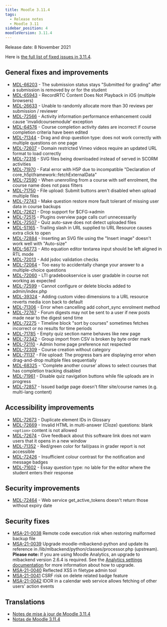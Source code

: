 ```yaml
---
title: Moodle 3.11.4
tags:
  - Release notes
  - Moodle 3.11
sidebar_position: 4
moodleVersion: 3.11.4
---
```

Release date: 8 November 2021

Here is [the full list of fixed issues in 3.11.4](https://tracker.moodle.org/secure/IssueNavigator!executeAdvanced.jspa?jqlQuery=project+%3D+mdl+AND+resolution+%3D+fixed+AND+fixVersion+in+%28%223.11.4%22%29+ORDER+BY+priority+DESC&runQuery=true&clear=true).

## General fixes and improvements

- [MDL-66203](https://tracker.moodle.org/browse/MDL-66203) - The submission status stays "Submitted for grading" after a submission is removed by or for the student
- [MDL-65943](https://tracker.moodle.org/browse/MDL-65943) - RecordRTC Content Does Not Playback in iOS (multiple browsers)
- [MDL-26633](https://tracker.moodle.org/browse/MDL-26633) - Unable to randomly allocate more than 30 reviews per submission / reviewer
- [MDL-72566](https://tracker.moodle.org/browse/MDL-72566) - Activity information performance enhancement could cause 'invalidcoursemodule' exception
- [MDL-64576](https://tracker.moodle.org/browse/MDL-64576) - Course completion activity dates are incorrect if course completion criteria have been edited
- [MDL-71344](https://tracker.moodle.org/browse/MDL-71344) - Drag and drop question type: does not work correctly with multiple questions on one page
- [MDL-72607](https://tracker.moodle.org/browse/MDL-72607) - Domain restricted Vimeo videos require an updated URL format to load correctly
- [MDL-72316](https://tracker.moodle.org/browse/MDL-72316) - SVG files being downloaded instead of served in SCORM activities
- [MDL-71970](https://tracker.moodle.org/browse/MDL-71970) - Fatal error with H5P due to incompatible "Declaration of core_h5p\framework::fetchExternalData"
- [MDL-72590](https://tracker.moodle.org/browse/MDL-72590) - When unenrolling from a course with self enrolment, the course name does not pass filters
- [MDL-71750](https://tracker.moodle.org/browse/MDL-71750) - File upload: Submit buttons aren't disabled when upload multiple files
- [MDL-72743](https://tracker.moodle.org/browse/MDL-72743) - Make question restore more fault tolerant of missing user data in course backups
- [MDL-72621](https://tracker.moodle.org/browse/MDL-72621) - Drop support for $CFG->admin
- [MDL-72515](https://tracker.moodle.org/browse/MDL-72515) - Plugins overview page calls curl unnecessarily
- [MDL-72507](https://tracker.moodle.org/browse/MDL-72507) - Quiz auto-save does not detect uploaded files
- [MDL-51165](https://tracker.moodle.org/browse/MDL-51165) - Trailing slash in URL supplied to URL Resource causes extra click to open
- [MDL-72884](https://tracker.moodle.org/browse/MDL-72884) - Inserting an SVG file using the "Insert image" doesn't work well with "Auto-size"
- [MDL-56773](https://tracker.moodle.org/browse/MDL-56773) - Atto equation editor textarea input should be left aligned in RTL mode
- [MDL-72013](https://tracker.moodle.org/browse/MDL-72013) - Add jsdoc validation checks
- [MDL-72064](https://tracker.moodle.org/browse/MDL-72064) - Too easy to accidentally change your answer to a multiple-choice questions
- [MDL-72060](https://tracker.moodle.org/browse/MDL-72060) - LTI gradebookservice is user gradable in course not working as expected
- [MDL-72599](https://tracker.moodle.org/browse/MDL-72599) - Cannot configure or delete blocks added to admin/index.php
- [MDL-39324](https://tracker.moodle.org/browse/MDL-39324) - Adding custom video dimensions to a URL resource reverts media icon back to default
- [MDL-71306](https://tracker.moodle.org/browse/MDL-71306) - Error when cancelling add cohort_sync enrolment method
- [MDL-72767](https://tracker.moodle.org/browse/MDL-72767) - Forum digests may not be sent to a user if new posts made near to the digest send time
- [MDL-72275](https://tracker.moodle.org/browse/MDL-72275) - Timeline block "sort by courses" sometimes fetches incorrect or no results for time periods
- [MDL-71785](https://tracker.moodle.org/browse/MDL-71785) - Empty quiz section name behaves like new page
- [MDL-72342](https://tracker.moodle.org/browse/MDL-72342) - Group import from CSV is broken by byte order mark
- [MDL-72110](https://tracker.moodle.org/browse/MDL-72110) - Admin home page preference not respected
- [MDL-72309](https://tracker.moodle.org/browse/MDL-72309) - Course creation without category
- [MDL-71137](https://tracker.moodle.org/browse/MDL-71137) - File upload: The progress bars are displaying error when drag-and-drop multiple files sequentially
- [MDL-68325](https://tracker.moodle.org/browse/MDL-68325) - 'Complete another course' allows to select courses that has completion tracking disabled
- [MDL-71961](https://tracker.moodle.org/browse/MDL-71961) - Disable quiz navigation buttons while file uploads are in progress
- [MDL-72857](https://tracker.moodle.org/browse/MDL-72857) - Issued badge page doesn't filter site/course names (e.g. multi-lang content)

## Accessibility improvements

- [MDL-72673](https://tracker.moodle.org/browse/MDL-72673) - Duplicate element IDs in Glossary
- [MDL-72669](https://tracker.moodle.org/browse/MDL-72669) - Invalid HTML in multi-answer (Cloze) questions: blank `<option>` content is not allowed
- [MDL-72674](https://tracker.moodle.org/browse/MDL-72674) -  Give feedback about this software link does not warn users that it opens in a new window
- [MDL-71352](https://tracker.moodle.org/browse/MDL-71352) - Red/green color for fail/pass in grader report is not accessible
- [MDL-72426](https://tracker.moodle.org/browse/MDL-72426) - Insufficient colour contrast for the notification and message badges
- [MDL-71602](https://tracker.moodle.org/browse/MDL-71602) - Essay question type: no lable for the editor where the student enters their response

## Security improvements

- [MDL-72464](https://tracker.moodle.org/browse/MDL-72464) - Web service get_active_tokens doesn't return those without expiry date

## Security fixes

- [MSA-21-0038](https://moodle.org/mod/forum/discuss.php?d=429095) Remote code execution risk when restoring malformed backup file
- [MSA-21-0039](https://moodle.org/mod/forum/discuss.php?d=429096) Upgrade moodle-mlbackend-python and update its reference in /lib/mlbackend/python/classes/processor.php (upstream). **Please note:** If you are using Moodle Analytics, an upgrade to mlbackend version 2.6.4 is required. See the [Analytics settings documentation](https://docs.moodle.org/en/Analytics_settings#Versions) for more information about how to upgrade.
- [MSA-21-0040](https://moodle.org/mod/forum/discuss.php?d=429097) Reflected XSS in filetype admin tool
- [MSA-21-0041](https://moodle.org/mod/forum/discuss.php?d=429099) CSRF risk on delete related badge feature
- [MSA-21-0042](https://moodle.org/mod/forum/discuss.php?d=429100) IDOR in a calendar web service allows fetching of other users' action events

## Translations

- [Notes de mise à jour de Moodle 3.11.4](https://docs.moodle.org/fr/Notes_de_mise_à_jour_de_Moodle_3.11.4)
- [Notas de Moodle 3.11.4](https://docs.moodle.org/es/Notas_de_Moodle_3.11.4)
